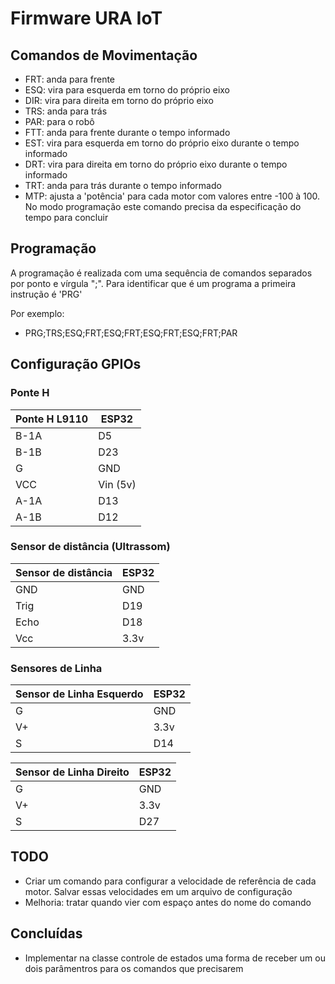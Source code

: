# Firmware URA IoT

## Comandos de Movimentação 

* FRT: anda para frente 
* ESQ: vira para esquerda em torno do próprio eixo 
* DIR: vira para direita em torno do próprio eixo 
* TRS: anda para trás 
* PAR: para o robô 
* FTT: anda para frente durante o tempo informado  
* EST: vira para esquerda em torno do próprio eixo durante o tempo informado  
* DRT: vira para direita em torno do próprio eixo durante o tempo informado 
* TRT: anda para trás durante o tempo informado 
* MTP: ajusta a 'potência' para cada motor com valores entre -100 à 100. No modo programação este comando precisa da especificação do tempo para concluir 

## Programação 
A programação é realizada com uma sequência de comandos separados por ponto e vírgula ";". Para identificar que é um programa a primeira instrução é 'PRG' 

Por exemplo: 
* PRG;TRS;ESQ;FRT;ESQ;FRT;ESQ;FRT;ESQ;FRT;PAR


## Configuração GPIOs 

### Ponte H 

| Ponte H L9110  | ESP32 |
| --------------- | --------------- | 
| B-1A | D5 |
| B-1B | D23 |
| G  | GND  | 
| VCC | Vin (5v) | 
| A-1A | D13 | 
| A-1B | D12 | 

### Sensor de distância (Ultrassom) 

| Sensor de distância | ESP32 |
| --------------- | --------------- | 
| GND | GND  | 
| Trig  | D19 | 
| Echo  | D18 |
| Vcc | 3.3v | 

### Sensores de Linha 

| Sensor de Linha Esquerdo | ESP32 |
| --------------- | --------------- | 
| G  | GND  | 
| V+ | 3.3v | 
| S  | D14 | 


| Sensor de Linha Direito | ESP32 |
| --------------- | --------------- | 
| G  | GND  | 
| V+ | 3.3v | 
| S  | D27 | 

## TODO

* Criar um comando para configurar a velocidade de referência de cada motor. Salvar essas velocidades em um arquivo de configuração  
* Melhoria: tratar quando vier com espaço antes do nome do comando 

## Concluídas 
* Implementar na classe controle de estados uma forma de receber um ou dois parâmentros para os comandos que precisarem 
